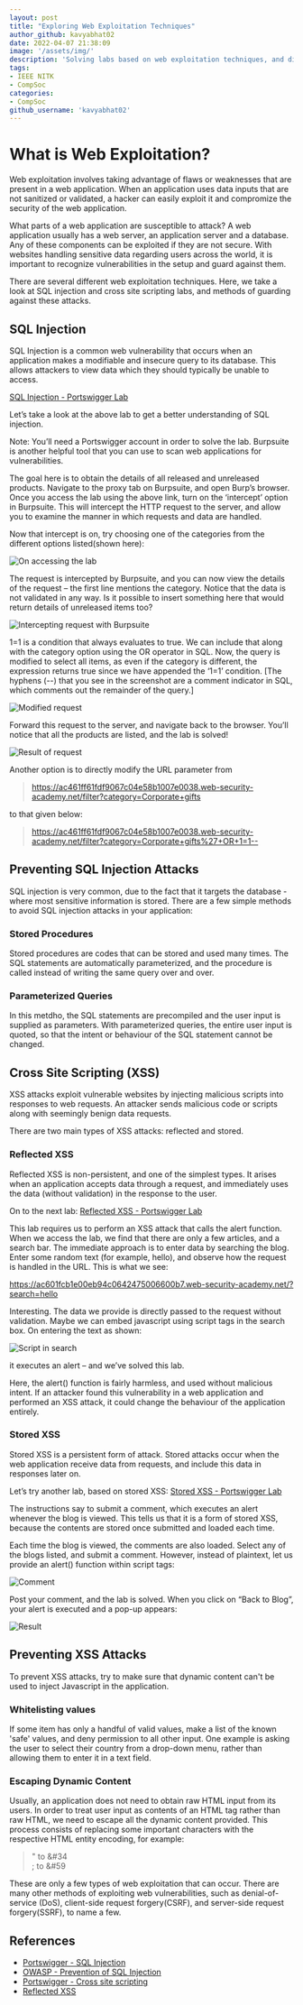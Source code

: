```yaml
---
layout: post
title: "Exploring Web Exploitation Techniques"
author_github: kavyabhat02
date: 2022-04-07 21:38:09
image: '/assets/img/'
description: 'Solving labs based on web exploitation techniques, and discussing methods of prevention'
tags:
- IEEE NITK
- CompSoc
categories:
- CompSoc
github_username: 'kavyabhat02'
---
```


# What is Web Exploitation? 

Web exploitation involves taking advantage of flaws or weaknesses that are present in a web application. When an application uses data inputs that are not sanitized or validated, a hacker can easily exploit it and compromize the security of the web application.

What parts of a web application are susceptible to attack? A web application usually has a web server, an application server and a database. Any of these components can be exploited if they are not secure. With websites handling sensitive data regarding users across the world, it is important to recognize vulnerabilities in the setup and guard against them. 

There are several different web exploitation techniques. Here, we take a look at SQL injection and cross site scripting labs, and methods of guarding against these attacks.

## SQL Injection

SQL Injection is a common web vulnerability that occurs when an application makes a modifiable and insecure query to its database. This allows attackers to view data which they should typically be unable to access. 

[SQL Injection - Portswigger Lab](https://portswigger.net/web-security/sql-injection/lab-retrieve-hidden-data)

Let’s take a look at the above lab to get a better understanding of SQL injection. 

Note: You’ll need a Portswigger account in order to solve the lab. Burpsuite is another helpful tool that you can use to scan web applications for vulnerabilities. 

The goal here is to obtain the details of all released and unreleased products.
Navigate to the proxy tab on Burpsuite, and open Burp’s browser. Once you access the lab using the above link, turn on the ‘intercept’ option in Burpsuite. This will intercept the HTTP request to the server, and allow you to examine the manner in which requests and data are handled.

Now that intercept is on, try choosing one of the categories from the different options listed(shown here):

![On accessing the lab](/blog/assets/img/exploring-web-exploitation/1.png)

The request is intercepted by Burpsuite, and you can now view the details of the request – the first line mentions the category. Notice that the data is not validated in any way. Is it possible to insert something here that would return details of unreleased items too?

![Intercepting request with Burpsuite](/blog/assets/img/exploring-web-exploitation/2.png)

1=1 is a condition that always evaluates to true. We can include that along with the category option using the OR operator in SQL. Now, the query is modified to select all items, as even if the category is different, the expression returns true since we have appended the ‘1=1’ condition.
[The hyphens (--) that you see in the screenshot are a comment indicator in SQL, which comments out the remainder of the query.]

![Modified request](/blog/assets/img/exploring-web-exploitation/3.png)

Forward this request to the server, and navigate back to the browser. You’ll notice that all the products are listed, and the lab is solved!

![Result of request](/blog/assets/img/exploring-web-exploitation/4.png)

Another option is to directly modify the URL parameter from 
> https://ac461ff61fdf9067c04e58b1007e0038.web-security-academy.net/filter?category=Corporate+gifts

to that given below:

> https://ac461ff61fdf9067c04e58b1007e0038.web-security-academy.net/filter?category=Corporate+gifts%27+OR+1=1--

 
## Preventing SQL Injection Attacks
SQL injection is very common, due to the fact that it targets the database - where most sensitive information is stored. 
There are a few simple methods to avoid SQL injection attacks in your application:

### Stored Procedures
Stored procedures are codes that can be stored and used many times. The SQL statements are automatically parameterized, and the procedure is called instead of writing the same query over and over.

### Parameterized Queries
In this metdho, the SQL statements are precompiled and the user input is supplied as parameters. With parameterized queries, the entire user input is quoted, so that the intent or behaviour of the SQL statement cannot be changed. 

## Cross Site Scripting (XSS)
XSS attacks exploit vulnerable websites by injecting malicious scripts into responses to web requests. An attacker sends malicious code or scripts along with seemingly benign data requests.
 
There are two main types of XSS attacks: reflected and stored.

### Reflected XSS
Reflected XSS is non-persistent, and one of the simplest types. It arises when an application accepts data through a request, and immediately uses the data (without validation) in the response to the user. 

On to the next lab:
[Reflected XSS - Portswigger Lab](https://portswigger.net/web-security/cross-site-scripting/reflected/lab-html-context-nothing-encoded)

This lab requires us to perform an XSS attack that calls the alert function. When we access the lab, we find that there are only a few articles, and a search bar. The immediate approach is to enter data  by searching the blog. Enter some random text (for example, hello), and observe how the request is handled in the URL. This is what we see:

https://ac601fcb1e00eb94c0642475006600b7.web-security-academy.net/?search=hello
 
Interesting. The data we provide is directly passed to the request without validation. Maybe we can embed javascript using script tags in the search box. 
On entering the text as shown:

![Script in search](/blog/assets/img/exploring-web-exploitation/5.png)

it executes an alert – and we’ve solved this lab. 

Here, the alert() function is fairly harmless, and used without malicious intent. If an attacker found this vulnerability in a web application and performed an XSS attack, it could change the behaviour of the application entirely. 

### Stored XSS
Stored XSS is a persistent form of attack. Stored attacks occur when the web application receive data from requests, and include this data in responses later on. 

Let’s try another lab, based on stored XSS:
[Stored XSS - Portswigger Lab](https://portswigger.net/web-security/cross-site-scripting/stored/lab-html-context-nothing-encoded)


The instructions say to submit a comment, which executes an alert whenever the blog is viewed. This tells us that it is a form of stored XSS, because the contents are stored once submitted and loaded each time.

Each time the blog is viewed, the comments are also loaded. Select any of the blogs listed, and submit a comment. However, instead of plaintext, let us provide an alert() function within script tags: 

![Comment](/blog/assets/img/exploring-web-exploitation/6.png)

Post your comment, and the lab is solved. When you click on “Back to Blog”, your alert is executed and a pop-up appears:

![Result](/blog/assets/img/exploring-web-exploitation/7.png)

## Preventing XSS Attacks
To prevent XSS attacks, try to make sure that dynamic content can't be used to inject Javascript in the application.

### Whitelisting values
If some item has only a handful of valid values, make a list of the known 'safe' values, and deny permission to all other input. One example is asking the user to select their country from a drop-down menu, rather than allowing them to enter it in a text field.

### Escaping Dynamic Content
Usually, an application does not need to obtain raw HTML input from its users. In order to treat user input as contents of an HTML tag rather than raw HTML, we need to escape all the dynamic content provided. 
This process consists of replacing some important characters with the respective HTML entity encoding, for example: 
> " to &#34\
  ; to &#59

These are only a few types of web exploitation that can occur. There are many other methods of exploiting web vulnerabilities, such as denial-of-service (DoS), client-side request forgery(CSRF), and server-side request forgery(SSRF), to name a few. 

## References
- [Portswigger - SQL Injection](https://portswigger.net/web-security/sql-injection)
- [OWASP - Prevention of SQL Injection](https://cheatsheetseries.owasp.org/cheatsheets/SQL_Injection_Prevention_Cheat_Sheet.html)
- [Portswigger - Cross site scripting](https://portswigger.net/web-security/cross-site-scripting)
- [Reflected XSS](https://www.imperva.com/learn/application-security/reflected-xss-attacks/)
